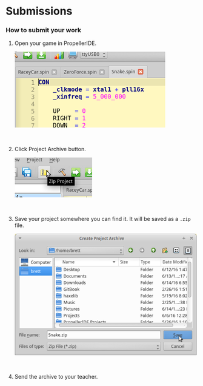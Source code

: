 # Submissions

### How to submit your work

1.  Open your game in PropellerIDE.

    ![](images/submit1.png)

    <br/>

1.  Click Project Archive button.

    ![](images/submit2.png)

    <br/>

1.  Save your project somewhere you can find it. It will be saved as a `.zip` file.

    ![](images/submit3.png)

    <br/>

1.  Send the archive to your teacher.

